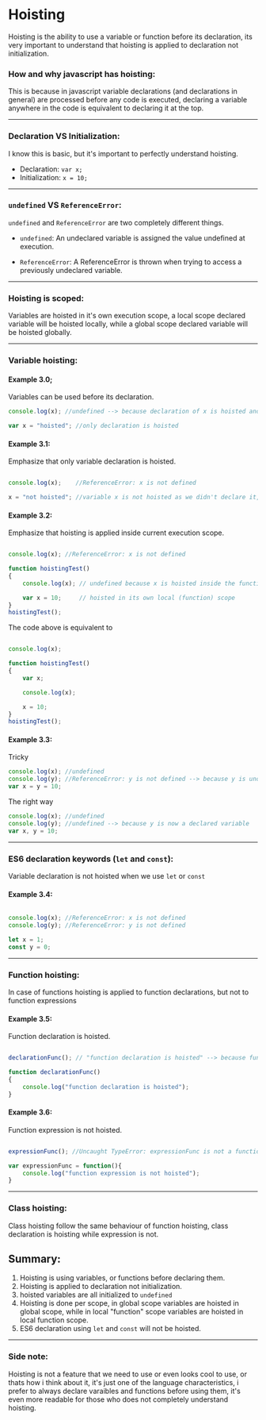 # Hoisting
Hoisting is the ability to use a variable or function before its declaration, its very important to understand that hoisting is applied to declaration not initialization.

### How and why javascript has hoisting:
This is because in javascript variable declarations (and declarations in general) are processed before any code is executed, declaring a variable anywhere in the code is equivalent to declaring it at the top.

---

### Declaration VS Initialization:
I know this is basic, but it's important to perfectly understand hoisting.
* Declaration: `var x;`
* Initialization: `x = 10;`

---

### `undefined` VS `ReferenceError`:

`undefined` and `ReferenceError` are two completely different things.

* `undefined`:
An undeclared variable is assigned the value undefined at execution.

* `ReferenceError`:
A ReferenceError is thrown when trying to access a previously undeclared variable.

---

### Hoisting is scoped:

Variables are hoisted in it's own execution scope, a local scope declared variable will be hoisted locally, while a global scope declared variable will be hoisted globally.

---

### Variable hoisting:

#### Example 3.0;

Variables can be used before its declaration.

```javascript
console.log(x); //undefined --> because declaration of x is hoisted and initialized to undefined.

var x = "hoisted"; //only declaration is hoisted

```

#### Example 3.1:

Emphasize that only variable declaration is hoisted.

```javascript

console.log(x);    //ReferenceError: x is not defined

x = "not hoisted"; //variable x is not hoisted as we didn't declare it, here we just initialized undeclared variable.
```

#### Example 3.2:

Emphasize that hoisting is applied inside current execution scope.

```javascript

console.log(x); //ReferenceError: x is not defined

function hoistingTest()
{
    console.log(x); // undefined because x is hoisted inside the function

    var x = 10;     // hoisted in its own local (function) scope
}
hoistingTest();
```

The code above is equivalent to

```javascript

console.log(x);

function hoistingTest()
{
    var x;

    console.log(x);

    x = 10;
}
hoistingTest();
```

#### Example 3.3:

Tricky

```javascript
console.log(x); //undefined
console.log(y); //ReferenceError: y is not defined --> because y is undeclared variable
var x = y = 10;
```

The right way

```javascript
console.log(x); //undefined
console.log(y); //undefined --> because y is now a declared variable
var x, y = 10;
```

---

### ES6 declaration keywords (`let` and `const`):
Variable declaration is not hoisted when we use `let` or `const`

#### Example 3.4:

```javascript

console.log(x); //ReferenceError: x is not defined
console.log(y); //ReferenceError: y is not defined

let x = 1;
const y = 0;
```

---

### Function hoisting:

In case of functions hoisting is applied to function declarations, but not to function expressions

#### Example 3.5:

Function declaration is hoisted.

```javascript

declarationFunc(); // "function declaration is hoisted" --> because function is hoisted

function declarationFunc()
{
    console.log("function declaration is hoisted");
}
```

#### Example 3.6:

Function expression is not hoisted.

```javascript

expressionFunc(); //Uncaught TypeError: expressionFunc is not a function

var expressionFunc = function(){
    console.log("function expression is not hoisted");
}
```

---

### Class hoisting:
Class hoisting follow the same behaviour of function hoisting, class declaration is hoisting while expression is not.


## Summary:
1. Hoisting is using variables, or functions before declaring them.
2. Hoisting is applied to declaration not initialization.
3. hoisted variables are all initialized to `undefined`
4. Hoisting is done per scope, in global scope variables are hoisted in global scope, while in local "function" scope variables are hoisted in local function scope.
5. ES6 declaration using `let` and `const` will not be hoisted.

---

### Side note:
Hoisting is not a feature that we need to use or even looks cool to use, or thats how i think about it, it's just one of the language characteristics, i prefer to always declare varaibles and functions before using them, it's even more readable for those who does not completely understand hoisting.





